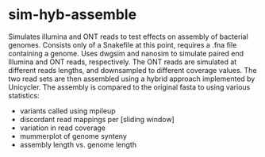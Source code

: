# sim-hyb-assemble
Simulates illumina and ONT reads to test effects on assembly of bacterial genomes.
Consists only of a Snakefile at this point, requires a .fna file containing a genome.
Uses dwgsim and nanosim to simulate paired end Illumina and ONT reads, respectively.
The ONT reads are simulated at different reads lengths, and downsampled to different coverage values.
The two read sets are then assembled using a hybrid approach implemented by Unicycler.
The assembly is compared to the original fasta to using various statistics:
  - variants called using mpileup
  - discordant read mappings per [sliding window]
  - variation in read coverage
  - mummerplot of genome synteny
  - assembly length vs. genome length
